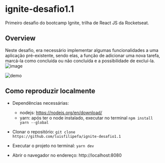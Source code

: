 # ignite-desafio1.1
Primeiro desafio do bootcamp Ignite, trilha de React JS da Rocketseat.

## Overview
Neste desafio, era necessário implementar algumas funcionalidades a uma aplicação pré-existente, sendo elas, a função de adicionar uma nova tarefa, marcá-la como concluída ou não concluída e a possibilidade de excluí-la.
![image](https://user-images.githubusercontent.com/70351489/114627058-01d42680-9c8b-11eb-8685-4d49e9dde2f7.png)

![demo](https://user-images.githubusercontent.com/70351489/114627164-30ea9800-9c8b-11eb-98db-69872681a65f.gif)

## Como reproduzir localmente
- Dependências necessárias:
  - nodejs: https://nodejs.org/en/download/
  - yarn: após ter o node instalado, executar no terminal `npm install yarn --global`

- Clonar o repositório:
`
git clone https://github.com/luisfilipefa/ignite-desafio1.1
`

- Executar o projeto no terminal:
`
yarn dev
`

- Abrir o navegador no endereço: http://localhost:8080
